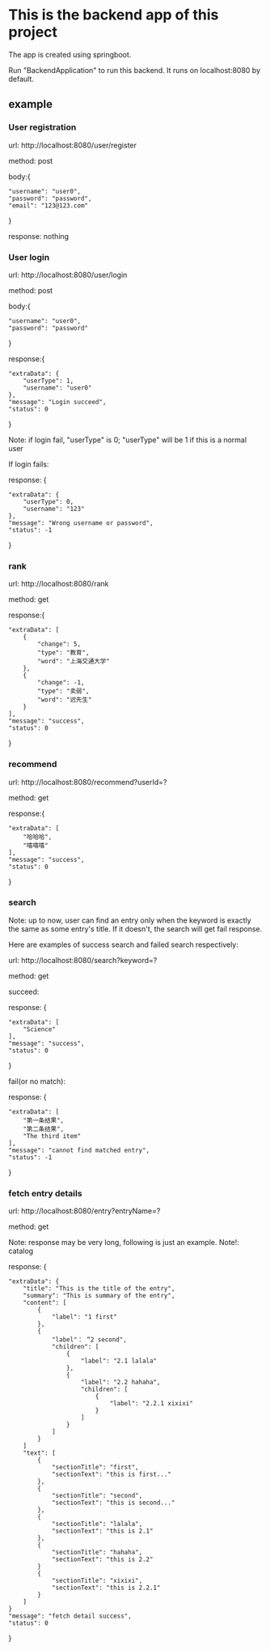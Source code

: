 # This is the backend app of this project

The app is created using springboot.

Run "BackendApplication" to run this backend.
It runs on localhost:8080 by default.

## example

### User registration

url: http://localhost:8080/user/register

method: post

body:{

    "username": "user0",  
    "password": "password",
    "email": "123@123.com"
}

response: nothing

### User login

url: http://localhost:8080/user/login

method: post

body:{

    "username": "user0",
    "password": "password"
}

response:{

    "extraData": {
        "userType": 1,
        "username": "user0"
    },
    "message": "Login succeed",
    "status": 0
}

Note: if login fail, "userType" is 0; "userType" will be 1 if this is a normal user

If login fails:

response: {

    "extraData": {
        "userType": 0,
        "username": "123"
    },
    "message": "Wrong username or password",
    "status": -1
}

### rank

url: http://localhost:8080/rank

method: get

response:{

    "extraData": [
        {
            "change": 5,
            "type": "教育",
            "word": "上海交通大学"
        },
        {
            "change": -1,
            "type": "卖弱",
            "word": "迟先生"
        }
    ],
    "message": "success",
    "status": 0
}

### recommend

url: http://localhost:8080/recommend?userId=?

method: get

response:{

    "extraData": [
        "哈哈哈",
        "嘻嘻嘻"
    ],
    "message": "success",
    "status": 0
}

### search

Note: up to now, user can find an entry only when the keyword is exactly the same
as some entry's title. If it doesn't, the search will get fail response.

Here are examples of success search and failed search respectively:

url: http://localhost:8080/search?keyword=?

method: get

succeed:

response:
{

    "extraData": [
        "Science"
    ],
    "message": "success",
    "status": 0
}

fail(or no match):

response:
{

    "extraData": [
        "第一条结果",
        "第二条结果",
        "The third item"
    ],
    "message": "cannot find matched entry",
    "status": -1
}

### fetch entry details

url: http://localhost:8080/entry?entryName=?

method: get

Note: response may be very long, following is just an example.
Note!: catalog

response:
{

    "extraData": {
        "title": "This is the title of the entry",
        "summary": "This is summary of the entry",
        "content": [
            {
                "label": "1 first"
            },
            {
                "label"： “2 second",
                "children": [
                    {
                        "label": "2.1 lalala"
                    },
                    {
                        "label": "2.2 hahaha",
                        "children": [
                            {
                                "label": "2.2.1 xixixi"
                            }
                        ]
                    }
                ]
            }
        ]
        "text": [
            {
                "sectionTitle": "first",
                "sectionText": "this is first..."
            },
            {
                "sectionTitle": "second",
                "sectionText": "this is second..."
            },
            {
                "sectionTitle": "lalala",
                "sectionText": "this is 2.1"
            },
            {
                "sectionTitle": "hahaha",
                "sectionText": "this is 2.2"
            }
            {
                "sectionTitle": "xixixi",
                "sectionText": "this is 2.2.1"
            }
        ] 
    }
    "message": "fetch detail success",
    "status": 0                   
}


